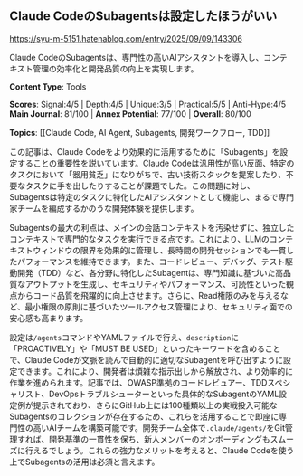 ## Claude CodeのSubagentsは設定したほうがいい

https://syu-m-5151.hatenablog.com/entry/2025/09/09/143306

Claude CodeのSubagentsは、専門性の高いAIアシスタントを導入し、コンテキスト管理の効率化と開発品質の向上を実現します。

**Content Type**: Tools

**Scores**: Signal:4/5 | Depth:4/5 | Unique:3/5 | Practical:5/5 | Anti-Hype:4/5
**Main Journal**: 81/100 | **Annex Potential**: 77/100 | **Overall**: 80/100

**Topics**: [[Claude Code, AI Agent, Subagents, 開発ワークフロー, TDD]]

この記事は、Claude Codeをより効果的に活用するために「Subagents」を設定することの重要性を説いています。Claude Codeは汎用性が高い反面、特定のタスクにおいて「器用貧乏」になりがちで、古い技術スタックを提案したり、不要なタスクに手を出したりすることが課題でした。この問題に対し、Subagentsは特定のタスクに特化したAIアシスタントとして機能し、まるで専門家チームを編成するかのうな開発体験を提供します。

Subagentsの最大の利点は、メインの会話コンテキストを汚染せずに、独立したコンテキストで専門的なタスクを実行できる点です。これにより、LLMのコンテキストウィンドウの限界を効果的に管理し、長時間の開発セッションでも一貫したパフォーマンスを維持できます。また、コードレビュー、デバッグ、テスト駆動開発（TDD）など、各分野に特化したSubagentは、専門知識に基づいた高品質なアウトプットを生成し、セキュリティやパフォーマンス、可読性といった観点からコード品質を飛躍的に向上させます。さらに、Read権限のみを与えるなど、最小権限の原則に基づいたツールアクセス管理により、セキュリティ面での安心感も高まります。

設定は`/agents`コマンドやYAMLファイルで行え、`description`に「PROACTIVELY」や「MUST BE USED」といったキーワードを含めることで、Claude Codeが文脈を読んで自動的に適切なSubagentを呼び出すように設定できます。これにより、開発者は煩雑な指示出しから解放され、より効率的に作業を進められます。記事では、OWASP準拠のコードレビュアー、TDDスペシャリスト、DevOpsトラブルシューターといった具体的なSubagentのYAML設定例が提示されており、さらにGitHub上には100種類以上の実戦投入可能なSubagentsのコレクションが存在するため、これらを活用することで即座に専門性の高いAIチームを構築可能です。開発チーム全体で`.claude/agents/`をGit管理すれば、開発基準の一貫性を保ち、新人メンバーのオンボーディングもスムーズに行えるでしょう。これらの強力なメリットを考えると、Claude Codeを使う上でSubagentsの活用は必須と言えます。